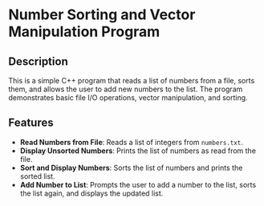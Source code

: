 # Number Sorting and Vector Manipulation Program

## Description

This is a simple C++ program that reads a list of numbers from a file, sorts them, and allows the user to add new numbers to the list. The program demonstrates basic file I/O operations, vector manipulation, and sorting.

## Features

- **Read Numbers from File**: Reads a list of integers from `numbers.txt`.
- **Display Unsorted Numbers**: Prints the list of numbers as read from the file.
- **Sort and Display Numbers**: Sorts the list of numbers and prints the sorted list.
- **Add Number to List**: Prompts the user to add a number to the list, sorts the list again, and displays the updated list.
